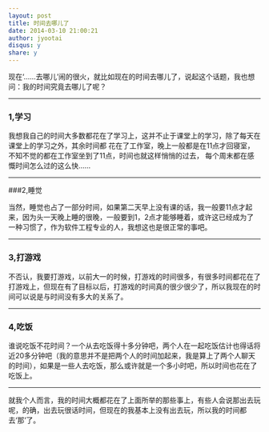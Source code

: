 ```yaml
---
layout: post
title: 时间去哪儿了
date: 2014-03-10 21:00:21
author: jyootai
disqus: y
share: y
---
```


现在‘……去哪儿’闹的很火，就比如现在的时间去哪儿了，说起这个话题，我也想问：我的时间究竟去哪儿了呢？

---

### 1,学习

 我想我自己的时间大多数都花在了学习上，这并不止于课堂上的学习，除了每天在课堂上的学习之外，其余时间都
    花在了工作室，晚上一般都是在11点才回寝室，不知不觉的都在工作室坐到了11点，时间也就这样悄悄的过去，
    每个周末都在感慨时间怎么过的这么快……

---    

###2,睡觉

当然，睡觉也占了一部分时间，如果第二天早上没有课的话，我一般要11点才起来，因为头一天晚上睡的很晚，一般要到1，2点才能够睡着，或许这已经成为了一种习惯了，作为软件工程专业的人，我想这也是很正常的事吧。

---

### 3,打游戏

不否认，我要打游戏，以前大一的时候，打游戏的时间很多，有很多时间都花在了打游戏上，但现在有了目标以后，打游戏的时间真的很少很少了，所以我现在的时间可以说是与时间没有多大的关系了。

---

### 4,吃饭

谁说吃饭不花时间？一个从去吃饭得十多分钟吧，两个人在一起吃饭估计也得话将近20多分钟吧（我的意思并不是把两个人的时间加起来，我是算上了两个人聊天的时间），如果是一些人去吃饭，那么或许就是一个多小时吧，所以时间也花在了吃饭上。

---

就我个人而言，我的时间大概都花在了上面所举的那些事上，有些人会说那出去玩呢，的确，出去玩很话时间，但现在的我基本上没有出去玩，所以我的时间都去‘那’了。













